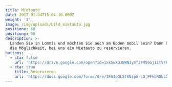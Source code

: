 ```yaml
---
title: Mietauto
date: 2017-01-04T15:04:10.000Z
weight: '3'
image: /img/uploads/bild_mietauto.jpg
positionx: 50
positiony: 50
description: >-
  Landen Sie in Lommis und möchten Sie auch am Boden mobil sein? Dann haben Sie
  die Möglichkeit, bei uns ein Mietauto zu reservieren.
buttons:
  - cta: false
    url: 'https://drive.google.com/open?id=1xkGwXQJBWN1ymfJFM56Gj1itVr6gIP8e'
  - cta: true
    title: Reservieren
    url: 'https://docs.google.com/forms/d/e/1FAIpQLSfKNzpS-LO_PFkbR8UcXd2bBl2Rf8Sb4JOitPKNzs5o4n1JPA/viewform'
---
```

